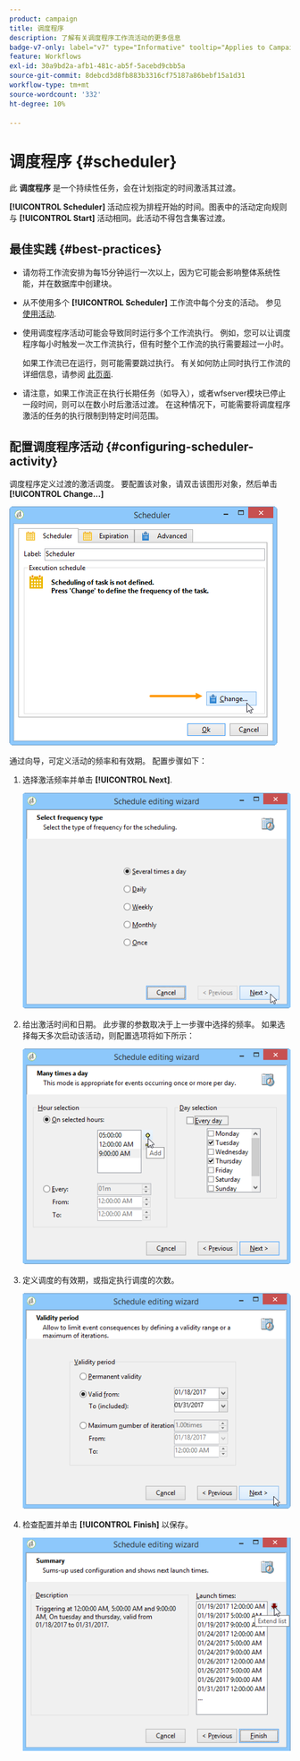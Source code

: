 ```yaml
---
product: campaign
title: 调度程序
description: 了解有关调度程序工作流活动的更多信息
badge-v7-only: label="v7" type="Informative" tooltip="Applies to Campaign Classic v7 only"
feature: Workflows
exl-id: 30a9bd2a-afb1-481c-ab5f-5acebd9cbb5a
source-git-commit: 8debcd3d8fb883b3316cf75187a86bebf15a1d31
workflow-type: tm+mt
source-wordcount: '332'
ht-degree: 10%

---
```


# 调度程序 {#scheduler}



此 **调度程序** 是一个持续性任务，会在计划指定的时间激活其过渡。

**[!UICONTROL Scheduler]** 活动应视为排程开始的时间。图表中的活动定向规则与 **[!UICONTROL Start]** 活动相同。此活动不得包含集客过渡。

## 最佳实践 {#best-practices}

* 请勿将工作流安排为每15分钟运行一次以上，因为它可能会影响整体系统性能，并在数据库中创建块。

* 从不使用多个 **[!UICONTROL Scheduler]** 工作流中每个分支的活动。 参见 [使用活动](workflow-best-practices.md#using-activities).

* 使用调度程序活动可能会导致同时运行多个工作流执行。 例如，您可以让调度程序每小时触发一次工作流执行，但有时整个工作流的执行需要超过一小时。

   如果工作流已在运行，则可能需要跳过执行。 有关如何防止同时执行工作流的详细信息，请参阅 [此页面](monitoring-workflow-execution.md#preventing-simultaneous-multiple-executions).

* 请注意，如果工作流正在执行长期任务（如导入），或者wfserver模块已停止一段时间，则可以在数小时后激活过渡。 在这种情况下，可能需要将调度程序激活的任务的执行限制到特定时间范围。

## 配置调度程序活动 {#configuring-scheduler-activity}

调度程序定义过渡的激活调度。 要配置该对象，请双击该图形对象，然后单击 **[!UICONTROL Change...]**

![](assets/s_user_segmentation_scheduler.png)

通过向导，可定义活动的频率和有效期。 配置步骤如下：

1. 选择激活频率并单击 **[!UICONTROL Next]**.

   ![](assets/s_user_segmentation_scheduler2.png)

1. 给出激活时间和日期。 此步骤的参数取决于上一步骤中选择的频率。 如果选择每天多次启动该活动，则配置选项将如下所示：

   ![](assets/s_user_segmentation_scheduler3.png)

1. 定义调度的有效期，或指定执行调度的次数。

   ![](assets/s_user_segmentation_scheduler4.png)

1. 检查配置并单击 **[!UICONTROL Finish]** 以保存。

   ![](assets/s_user_segmentation_scheduler5.png)
